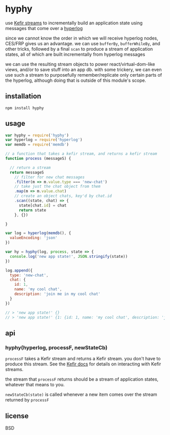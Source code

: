 # hyphy

use [Kefir streams](https://rpominov.github.io/kefir/)
to incrementally build an application state using messages that come over a [hyperlog](https://github.com/mafintosh/hyperlog][hyperlog)

since we cannot know the order in which we will receive hyperlog nodes, CES/FRP gives us an advantage. we can use `bufferBy`, `bufferWhileBy`, and other tricks, followed by a final `scan` to produce a stream of application states, all of which are built incrementally from hyperlog messages

we can use the resulting stream objects to power react/virtual-dom-like views, and/or to save stuff into an app db. with some trickery, we can even use such a stream to purposefully remember/replicate only certain parts of the hyperlog, although doing that is outside of this module's scope.

## installation

    npm install hyphy

## usage

```javascript
var hyphy = require('hyphy')
var hyperlog = require('hyperlog')
var memdb = require('memdb')

// a function that takes a kefir stream, and returns a kefir stream
function process (messageS) {

  // return a stream
  return messageS
    // filter for new chat messages
    .filter(m => m.value.type === 'new-chat')
    // take just the chat object from them
    .map(m => m.value.chat)
    // create an object chats, key'd by chat.id 
    .scan((state, chat) => {
      state[chat.id] = chat
      return state
    }, {})

}

var log = hyperlog(memdb(), {
  valueEncoding: 'json'
})

var hy = hyphy(log, process, state => {
  console.log('new app state!', JSON.stringify(state))
})

log.append({
  type: 'new-chat',
  chat: {
    id: 1,
    name: 'my cool chat',
    description: 'join me in my cool chat'
  }
})

// > 'new app state!' {}
// > 'new app state!' {1: {id: 1, name: 'my cool chat', description: 'join me in my cool chat'}}
```

## api

### hyphy(hyperlog, processF, newStateCb)

`processF` takes a Kefir stream and returns a Kefir stream. you don't have to produce this stream. See the [Kefir docs](https://rpominov.github.io/kefir/) for details on interacting with Kefir streams.

the stream that `processF` returns should be a stream of application states, whatever that means to you. 

`newStateCb(state)` is called whenever a new item comes over the stream returned by `processF`

## license
BSD
